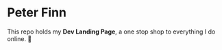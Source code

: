 # Peter Finn

This repo holds my **Dev Landing Page**, a one stop shop to everything I do online. 🎉
